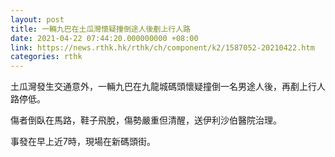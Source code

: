 ```yaml
---
layout: post
title: 一輛九巴在土瓜灣懷疑撞倒途人後剷上行人路
date: 2021-04-22 07:44:20.000000000 +08:00
link: https://news.rthk.hk/rthk/ch/component/k2/1587052-20210422.htm
categories: rthk
---
```


土瓜灣發生交通意外，一輛九巴在九龍城碼頭懷疑撞倒一名男途人後，再剷上行人路停低。

傷者倒臥在馬路，鞋子飛脫，傷勢嚴重但清醒，送伊利沙伯醫院治理。

事發在早上近7時，現場在新碼頭街。
